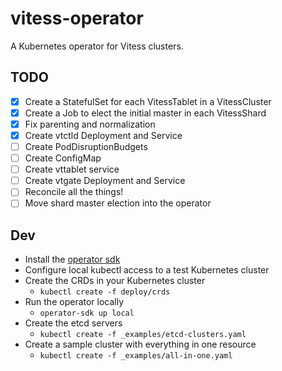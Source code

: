 # vitess-operator

A Kubernetes operator for Vitess clusters.

## TODO

- [x] Create a StatefulSet for each VitessTablet in a VitessCluster
- [x] Create a Job to elect the initial master in each VitessShard
- [X] Fix parenting and normalization
- [x] Create vtctld Deployment and Service
- [ ] Create PodDisruptionBudgets
- [ ] Create ConfigMap
- [ ] Create vttablet service
- [ ] Create vtgate Deployment and Service
- [ ] Reconcile all the things!
- [ ] Move shard master election into the operator

## Dev

- Install the [operator sdk](https://github.com/operator-framework/operator-sdk)
- Configure local kubectl access to a test Kubernetes cluster
- Create the CRDs in your Kubernetes cluster
    - `kubectl create -f deploy/crds`
- Run the operator locally
    - `operator-sdk up local`
- Create the etcd servers
    - `kubectl create -f _examples/etcd-clusters.yaml`
- Create a sample cluster with everything in one resource
    - `kubectl create -f _examples/all-in-one.yaml`
